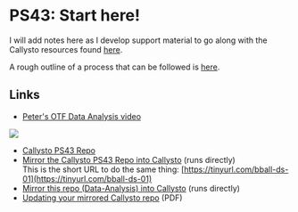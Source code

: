 # PS43: Start here!

I will add notes here as I develop support material to go along with the Callysto resources found [here](https://github.com/callysto/basketball-and-data-science).

A rough outline of a process that can be followed is [here](where-to-start.md).

## Links

- [Peter's OTF Data Analysis video](https://youtu.be/r8D1DU5hmUM)

[![](https://markdown-videos.vercel.app/youtube/r8D1DU5hmUM)](https://youtu.be/r8D1DU5hmUM)

- [Callysto PS43 Repo](https://github.com/callysto/basketball-and-data-science)
- [Mirror the Callysto PS43 Repo into Callysto](https://hub.callysto.ca/jupyter/hub/user-redirect/git-pull?repo=https%3A%2F%2Fgithub.com%2Fcallysto%2Fbasketball-and-data-science&branch=main&subPath=content/01-introduction.ipynb&depth=1) (runs directly)
<br>This is the short URL to do the same thing: [https://tinyurl.com/bball-ds-01](https://tinyurl.com/bball-ds-01)
- [Mirror this repo (Data-Analysis) into Callysto](https://hub.callysto.ca/jupyter/hub/user-redirect/git-pull?repo=https://github.com/pbeens/Data-Analysis) (runs directly) 
- [Updating your mirrored Callysto repo](https://www.callysto.ca/wp-content/uploads/2020/12/Callysto-InstructionsForGettingAFreshSetOfNotebooks.pdf) (PDF)